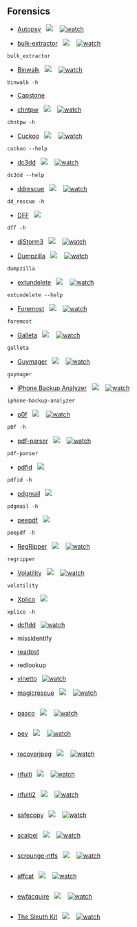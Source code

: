 ## Forensics

* [Autopsy](http://www.sleuthkit.org/autopsy/)&nbsp;&nbsp;&nbsp;[![](https://raw.githubusercontent.com/hhhrrrttt222111/Ethical-Hacking-Tools/master/0/github.png?token=AKLVDP6I6CIJHEVIZR5WZH26VQW2S)](https://github.com/sleuthkit/autopsy)&nbsp;&nbsp;&nbsp; [![watch](https://raw.githubusercontent.com/hhhrrrttt222111/Ethical-Hacking-Tools/master/0/yt.png?token=AKLVDP6T4FQVCZ55NNCO72C6VQWHE)](https://www.youtube.com/watch?v=HNJuQyWJhwg)

* [bulk-extractor](https://tools.kali.org/forensics/bulk-extractor)&nbsp;&nbsp;&nbsp;[![](https://raw.githubusercontent.com/hhhrrrttt222111/Ethical-Hacking-Tools/master/0/github.png?token=AKLVDP6I6CIJHEVIZR5WZH26VQW2S)](https://gitlab.com/kalilinux/packages/bulk-extractor)&nbsp;&nbsp;&nbsp; [![watch](https://raw.githubusercontent.com/hhhrrrttt222111/Ethical-Hacking-Tools/master/0/yt.png?token=AKLVDP6T4FQVCZ55NNCO72C6VQWHE)](https://www.youtube.com/watch?v=V41wfNKtF7Y)
``` 
bulk_extractor
```
* [Binwalk](http://tools.kali.org/forensics/binwalk)&nbsp;&nbsp;&nbsp;[![](https://raw.githubusercontent.com/hhhrrrttt222111/Ethical-Hacking-Tools/master/0/github.png?token=AKLVDP6I6CIJHEVIZR5WZH26VQW2S)](https://github.com/ReFirmLabs/binwalk)&nbsp;&nbsp;&nbsp; [![watch](https://raw.githubusercontent.com/hhhrrrttt222111/Ethical-Hacking-Tools/master/0/yt.png?token=AKLVDP6T4FQVCZ55NNCO72C6VQWHE)](https://www.youtube.com/watch?v=kVeAXSS-H8U)
``` 
binwalk -h
```
* [Capstone](https://tools.kali.org/forensics/capstone)

* [chntpw](https://tools.kali.org/password-attacks/chntpw)&nbsp;&nbsp;&nbsp;[![](https://raw.githubusercontent.com/hhhrrrttt222111/Ethical-Hacking-Tools/master/0/github.png?token=AKLVDP6I6CIJHEVIZR5WZH26VQW2S)](https://gitlab.com/kalilinux/packages/chntpw)&nbsp;&nbsp;&nbsp; [![watch](https://raw.githubusercontent.com/hhhrrrttt222111/Ethical-Hacking-Tools/master/0/yt.png?token=AKLVDP6T4FQVCZ55NNCO72C6VQWHE)](https://www.youtube.com/watch?v=m_6SY8r0VY0)
``` 
chntpw -h
```
* [Cuckoo](https://tools.kali.org/forensics/cuckoo)&nbsp;&nbsp;&nbsp;[![](https://raw.githubusercontent.com/hhhrrrttt222111/Ethical-Hacking-Tools/master/0/github.png?token=AKLVDP6I6CIJHEVIZR5WZH26VQW2S)](https://github.com/cuckoosandbox)&nbsp;&nbsp;&nbsp; [![watch](https://raw.githubusercontent.com/hhhrrrttt222111/Ethical-Hacking-Tools/master/0/yt.png?token=AKLVDP6T4FQVCZ55NNCO72C6VQWHE)](https://www.youtube.com/watch?v=xadEiL2gMyw)
``` 
cuckoo --help
```
* [dc3dd](https://tools.kali.org/forensics/dc3dd)&nbsp;&nbsp;&nbsp;[![](https://raw.githubusercontent.com/hhhrrrttt222111/Ethical-Hacking-Tools/master/0/github.png?token=AKLVDP6I6CIJHEVIZR5WZH26VQW2S)](https://gitlab.com/kalilinux/packages/dc3dd)&nbsp;&nbsp;&nbsp; [![watch](https://raw.githubusercontent.com/hhhrrrttt222111/Ethical-Hacking-Tools/master/0/yt.png?token=AKLVDP6T4FQVCZ55NNCO72C6VQWHE)](https://www.youtube.com/watch?v=u9KNWItM3o0)
``` 
dc3dd --help
```
* [ddrescue](https://tools.kali.org/forensics/ddrescue)&nbsp;&nbsp;&nbsp;[![](https://raw.githubusercontent.com/hhhrrrttt222111/Ethical-Hacking-Tools/master/0/github.png?token=AKLVDP6I6CIJHEVIZR5WZH26VQW2S)](https://gitlab.com/kalilinux/packages/ddrescue)&nbsp;&nbsp;&nbsp; [![watch](https://raw.githubusercontent.com/hhhrrrttt222111/Ethical-Hacking-Tools/master/0/yt.png?token=AKLVDP6T4FQVCZ55NNCO72C6VQWHE)](https://www.youtube.com/watch?v=9mCLjMdWAoI)
``` 
dd_rescue -h
```
* [DFF](https://tools.kali.org/forensics/dff)&nbsp;&nbsp;&nbsp;[![](https://raw.githubusercontent.com/hhhrrrttt222111/Ethical-Hacking-Tools/master/0/github.png?token=AKLVDP6I6CIJHEVIZR5WZH26VQW2S)](https://gitlab.com/kalilinux/packages/dff)
``` 
dff -h
```
* [diStorm3](https://tools.kali.org/reverse-engineering/distorm3)&nbsp;&nbsp;&nbsp;[![](https://raw.githubusercontent.com/hhhrrrttt222111/Ethical-Hacking-Tools/master/0/github.png?token=AKLVDP6I6CIJHEVIZR5WZH26VQW2S)](https://github.com/gdabah/distorm)&nbsp;&nbsp;&nbsp; [![watch](https://raw.githubusercontent.com/hhhrrrttt222111/Ethical-Hacking-Tools/master/0/yt.png?token=AKLVDP6T4FQVCZ55NNCO72C6VQWHE)](https://www.youtube.com/watch?v=crLzoDU2zSw)

* [Dumpzilla](https://tools.kali.org/forensics/dumpzilla)&nbsp;&nbsp;&nbsp;[![](https://raw.githubusercontent.com/hhhrrrttt222111/Ethical-Hacking-Tools/master/0/github.png?token=AKLVDP6I6CIJHEVIZR5WZH26VQW2S)](https://gitlab.com/kalilinux/packages/dumpzilla)&nbsp;&nbsp;&nbsp; [![watch](https://raw.githubusercontent.com/hhhrrrttt222111/Ethical-Hacking-Tools/master/0/yt.png?token=AKLVDP6T4FQVCZ55NNCO72C6VQWHE)](https://www.youtube.com/watch?v=fc8oZcTtidw)
``` 
dumpzilla
```
* [extundelete](https://tools.kali.org/forensics/extundelete)&nbsp;&nbsp;&nbsp;[![](https://raw.githubusercontent.com/hhhrrrttt222111/Ethical-Hacking-Tools/master/0/github.png?token=AKLVDP6I6CIJHEVIZR5WZH26VQW2S)](https://gitlab.com/kalilinux/packages/extundelete)&nbsp;&nbsp;&nbsp; [![watch](https://raw.githubusercontent.com/hhhrrrttt222111/Ethical-Hacking-Tools/master/0/yt.png?token=AKLVDP6T4FQVCZ55NNCO72C6VQWHE)](https://www.youtube.com/watch?v=TodA-Nk8lsk)
``` 
extundelete --help
```
* [Foremost](https://tools.kali.org/forensics/foremost)&nbsp;&nbsp;&nbsp;[![](https://raw.githubusercontent.com/hhhrrrttt222111/Ethical-Hacking-Tools/master/0/github.png?token=AKLVDP6I6CIJHEVIZR5WZH26VQW2S)](https://gitlab.com/kalilinux/packages/foremost)&nbsp;&nbsp;&nbsp; [![watch](https://raw.githubusercontent.com/hhhrrrttt222111/Ethical-Hacking-Tools/master/0/yt.png?token=AKLVDP6T4FQVCZ55NNCO72C6VQWHE)](https://www.youtube.com/watch?v=UlnNnn0obSM)
``` 
foremost
```
* [Galleta](https://tools.kali.org/forensics/galleta)&nbsp;&nbsp;&nbsp;[![](https://raw.githubusercontent.com/hhhrrrttt222111/Ethical-Hacking-Tools/master/0/github.png?token=AKLVDP6I6CIJHEVIZR5WZH26VQW2S)](https://gitlab.com/kalilinux/packages/galleta)&nbsp;&nbsp;&nbsp; [![watch](https://raw.githubusercontent.com/hhhrrrttt222111/Ethical-Hacking-Tools/master/0/yt.png?token=AKLVDP6T4FQVCZ55NNCO72C6VQWHE)](https://www.youtube.com/watch?v=yS1OhNX5oQA)
``` 
galleta
```
* [Guymager](https://tools.kali.org/forensics/guymager)&nbsp;&nbsp;&nbsp;[![](https://raw.githubusercontent.com/hhhrrrttt222111/Ethical-Hacking-Tools/master/0/github.png?token=AKLVDP6I6CIJHEVIZR5WZH26VQW2S)](https://gitlab.com/kalilinux/packages/guymager)&nbsp;&nbsp;&nbsp; [![watch](https://raw.githubusercontent.com/hhhrrrttt222111/Ethical-Hacking-Tools/master/0/yt.png?token=AKLVDP6T4FQVCZ55NNCO72C6VQWHE)](https://www.youtube.com/watch?v=mqHx7HutQLo)
``` 
guymager
```
* [iPhone Backup Analyzer](https://tools.kali.org/forensics/iphone-backup-analyzer)&nbsp;&nbsp;&nbsp;[![](https://raw.githubusercontent.com/hhhrrrttt222111/Ethical-Hacking-Tools/master/0/github.png?token=AKLVDP6I6CIJHEVIZR5WZH26VQW2S)](https://gitlab.com/kalilinux/packages/iphone-backup-analyzer)&nbsp;&nbsp;&nbsp; [![watch](https://raw.githubusercontent.com/hhhrrrttt222111/Ethical-Hacking-Tools/master/0/yt.png?token=AKLVDP6T4FQVCZ55NNCO72C6VQWHE)](https://www.youtube.com/watch?v=-u8Ccsz-uI0)
``` 
iphone-backup-analyzer
```
* [p0f](https://tools.kali.org/information-gathering/p0f)&nbsp;&nbsp;&nbsp;[![](https://raw.githubusercontent.com/hhhrrrttt222111/Ethical-Hacking-Tools/master/0/github.png?token=AKLVDP6I6CIJHEVIZR5WZH26VQW2S)](https://gitlab.com/kalilinux/packages/p0f)&nbsp;&nbsp;&nbsp; [![watch](https://raw.githubusercontent.com/hhhrrrttt222111/Ethical-Hacking-Tools/master/0/yt.png?token=AKLVDP6T4FQVCZ55NNCO72C6VQWHE)](https://www.youtube.com/watch?v=-QMNlkbVxmw)
``` 
p0f -h
```
* [pdf-parser](https://tools.kali.org/forensics/pdf-parser)&nbsp;&nbsp;&nbsp;[![](https://raw.githubusercontent.com/hhhrrrttt222111/Ethical-Hacking-Tools/master/0/github.png?token=AKLVDP6I6CIJHEVIZR5WZH26VQW2S)](https://gitlab.com/kalilinux/packages/pdf-parser)&nbsp;&nbsp;&nbsp; [![watch](https://raw.githubusercontent.com/hhhrrrttt222111/Ethical-Hacking-Tools/master/0/yt.png?token=AKLVDP6T4FQVCZ55NNCO72C6VQWHE)](https://www.youtube.com/watch?v=E0oxxJn7sLM)
``` 
pdf-parser
```
* [pdfid](https://tools.kali.org/forensics/pdfid)&nbsp;&nbsp;&nbsp;[![](https://raw.githubusercontent.com/hhhrrrttt222111/Ethical-Hacking-Tools/master/0/github.png?token=AKLVDP6I6CIJHEVIZR5WZH26VQW2S)](https://gitlab.com/kalilinux/packages/pdfid)
``` 
pdfid -h
```
* [pdgmail](https://tools.kali.org/forensics/pdgmail)&nbsp;&nbsp;&nbsp;[![](https://raw.githubusercontent.com/hhhrrrttt222111/Ethical-Hacking-Tools/master/0/github.png?token=AKLVDP6I6CIJHEVIZR5WZH26VQW2S)](https://gitlab.com/kalilinux/packages/pdgmail) 
``` 
pdgmail -h
```
* [peepdf](https://tools.kali.org/forensics/peepdf)&nbsp;&nbsp;&nbsp;[![](https://raw.githubusercontent.com/hhhrrrttt222111/Ethical-Hacking-Tools/master/0/github.png?token=AKLVDP6I6CIJHEVIZR5WZH26VQW2S)](GIT)
``` 
peepdf -h
```
* [RegRipper](https://tools.kali.org/forensics/regripper)&nbsp;&nbsp;&nbsp;[![](https://raw.githubusercontent.com/hhhrrrttt222111/Ethical-Hacking-Tools/master/0/github.png?token=AKLVDP6I6CIJHEVIZR5WZH26VQW2S)](https://github.com/keydet89/RegRipper2.8)&nbsp;&nbsp;&nbsp; [![watch](https://raw.githubusercontent.com/hhhrrrttt222111/Ethical-Hacking-Tools/master/0/yt.png?token=AKLVDP6T4FQVCZ55NNCO72C6VQWHE)](https://www.youtube.com/watch?v=WmUVpBw-jtk)
``` 
regripper
```
* [Volatility](https://tools.kali.org/forensics/volatility)&nbsp;&nbsp;&nbsp;[![](https://raw.githubusercontent.com/hhhrrrttt222111/Ethical-Hacking-Tools/master/0/github.png?token=AKLVDP6I6CIJHEVIZR5WZH26VQW2S)](https://github.com/volatilityfoundation/volatility)&nbsp;&nbsp;&nbsp; [![watch](https://raw.githubusercontent.com/hhhrrrttt222111/Ethical-Hacking-Tools/master/0/yt.png?token=AKLVDP6T4FQVCZ55NNCO72C6VQWHE)](https://www.youtube.com/watch?v=Cs0Gc3GtfZY)
``` 
volatility
```
* [Xplico](https://tools.kali.org/information-gathering/xplico)&nbsp;&nbsp;&nbsp;[![](https://raw.githubusercontent.com/hhhrrrttt222111/Ethical-Hacking-Tools/master/0/github.png?token=AKLVDP6I6CIJHEVIZR5WZH26VQW2S)](https://gitlab.com/kalilinux/packages/xplico)
``` 
xplico -h
```
* [dcfldd](https://null-byte.wonderhowto.com/how-to/hack-like-pro-digital-forensics-using-kali-part-2-acquiring-hard-drive-image-for-analysis-0155533/)&nbsp;&nbsp;&nbsp;[![watch](https://raw.githubusercontent.com/hhhrrrttt222111/Ethical-Hacking-Tools/master/0/yt.png?token=AKLVDP6T4FQVCZ55NNCO72C6VQWHE)](https://www.youtube.com/watch?v=CzLeqjAf95c)

* missidentify

* [readpst](https://installlion.com/kali/kali/main/r/readpst/install/index.html)

* redlookup

* [vinetto](http://vinetto.sourceforge.net/)&nbsp;&nbsp;&nbsp;[![watch](https://raw.githubusercontent.com/hhhrrrttt222111/Ethical-Hacking-Tools/master/0/yt.png?token=AKLVDP6T4FQVCZ55NNCO72C6VQWHE)](https://www.youtube.com/watch?v=D8VCQ1b6NJI)

* [magicrescue](google.com)&nbsp;&nbsp;&nbsp;[![](https://raw.githubusercontent.com/hhhrrrttt222111/Ethical-Hacking-Tools/master/0/github.png?token=AKLVDP6I6CIJHEVIZR5WZH26VQW2S)](GIT)&nbsp;&nbsp;&nbsp; [![watch](https://raw.githubusercontent.com/hhhrrrttt222111/Ethical-Hacking-Tools/master/0/yt.png?token=AKLVDP6T4FQVCZ55NNCO72C6VQWHE)](YT)
``` 

```
* [pasco](google.com)&nbsp;&nbsp;&nbsp;[![](https://raw.githubusercontent.com/hhhrrrttt222111/Ethical-Hacking-Tools/master/0/github.png?token=AKLVDP6I6CIJHEVIZR5WZH26VQW2S)](GIT)&nbsp;&nbsp;&nbsp; [![watch](https://raw.githubusercontent.com/hhhrrrttt222111/Ethical-Hacking-Tools/master/0/yt.png?token=AKLVDP6T4FQVCZ55NNCO72C6VQWHE)](YT)
``` 

```
* [pev](google.com)&nbsp;&nbsp;&nbsp;[![](https://raw.githubusercontent.com/hhhrrrttt222111/Ethical-Hacking-Tools/master/0/github.png?token=AKLVDP6I6CIJHEVIZR5WZH26VQW2S)](GIT)&nbsp;&nbsp;&nbsp; [![watch](https://raw.githubusercontent.com/hhhrrrttt222111/Ethical-Hacking-Tools/master/0/yt.png?token=AKLVDP6T4FQVCZ55NNCO72C6VQWHE)](YT)
``` 

```
* [recoverjpeg](google.com)&nbsp;&nbsp;&nbsp;[![](https://raw.githubusercontent.com/hhhrrrttt222111/Ethical-Hacking-Tools/master/0/github.png?token=AKLVDP6I6CIJHEVIZR5WZH26VQW2S)](GIT)&nbsp;&nbsp;&nbsp; [![watch](https://raw.githubusercontent.com/hhhrrrttt222111/Ethical-Hacking-Tools/master/0/yt.png?token=AKLVDP6T4FQVCZ55NNCO72C6VQWHE)](YT)
``` 

```
* [rifuiti](google.com)&nbsp;&nbsp;&nbsp;[![](https://raw.githubusercontent.com/hhhrrrttt222111/Ethical-Hacking-Tools/master/0/github.png?token=AKLVDP6I6CIJHEVIZR5WZH26VQW2S)](GIT)&nbsp;&nbsp;&nbsp; [![watch](https://raw.githubusercontent.com/hhhrrrttt222111/Ethical-Hacking-Tools/master/0/yt.png?token=AKLVDP6T4FQVCZ55NNCO72C6VQWHE)](YT)
``` 

```
* [rifuiti2](google.com)&nbsp;&nbsp;&nbsp;[![](https://raw.githubusercontent.com/hhhrrrttt222111/Ethical-Hacking-Tools/master/0/github.png?token=AKLVDP6I6CIJHEVIZR5WZH26VQW2S)](GIT)&nbsp;&nbsp;&nbsp; [![watch](https://raw.githubusercontent.com/hhhrrrttt222111/Ethical-Hacking-Tools/master/0/yt.png?token=AKLVDP6T4FQVCZ55NNCO72C6VQWHE)](YT)
``` 

```
* [safecopy](google.com)&nbsp;&nbsp;&nbsp;[![](https://raw.githubusercontent.com/hhhrrrttt222111/Ethical-Hacking-Tools/master/0/github.png?token=AKLVDP6I6CIJHEVIZR5WZH26VQW2S)](GIT)&nbsp;&nbsp;&nbsp; [![watch](https://raw.githubusercontent.com/hhhrrrttt222111/Ethical-Hacking-Tools/master/0/yt.png?token=AKLVDP6T4FQVCZ55NNCO72C6VQWHE)](YT)
``` 

```
* [scalpel](google.com)&nbsp;&nbsp;&nbsp;[![](https://raw.githubusercontent.com/hhhrrrttt222111/Ethical-Hacking-Tools/master/0/github.png?token=AKLVDP6I6CIJHEVIZR5WZH26VQW2S)](GIT)&nbsp;&nbsp;&nbsp; [![watch](https://raw.githubusercontent.com/hhhrrrttt222111/Ethical-Hacking-Tools/master/0/yt.png?token=AKLVDP6T4FQVCZ55NNCO72C6VQWHE)](YT)
``` 

```
* [scrounge-ntfs](google.com)&nbsp;&nbsp;&nbsp;[![](https://raw.githubusercontent.com/hhhrrrttt222111/Ethical-Hacking-Tools/master/0/github.png?token=AKLVDP6I6CIJHEVIZR5WZH26VQW2S)](GIT)&nbsp;&nbsp;&nbsp; [![watch](https://raw.githubusercontent.com/hhhrrrttt222111/Ethical-Hacking-Tools/master/0/yt.png?token=AKLVDP6T4FQVCZ55NNCO72C6VQWHE)](YT)
``` 

```
* [affcat](google.com)&nbsp;&nbsp;&nbsp;[![](https://raw.githubusercontent.com/hhhrrrttt222111/Ethical-Hacking-Tools/master/0/github.png?token=AKLVDP6I6CIJHEVIZR5WZH26VQW2S)](GIT)&nbsp;&nbsp;&nbsp; [![watch](https://raw.githubusercontent.com/hhhrrrttt222111/Ethical-Hacking-Tools/master/0/yt.png?token=AKLVDP6T4FQVCZ55NNCO72C6VQWHE)](YT)
``` 

```
* [ewfacquire](google.com)&nbsp;&nbsp;&nbsp;[![](https://raw.githubusercontent.com/hhhrrrttt222111/Ethical-Hacking-Tools/master/0/github.png?token=AKLVDP6I6CIJHEVIZR5WZH26VQW2S)](GIT)&nbsp;&nbsp;&nbsp; [![watch](https://raw.githubusercontent.com/hhhrrrttt222111/Ethical-Hacking-Tools/master/0/yt.png?token=AKLVDP6T4FQVCZ55NNCO72C6VQWHE)](YT)
``` 

```
* [The Sleuth Kit](google.com)&nbsp;&nbsp;&nbsp;[![](https://raw.githubusercontent.com/hhhrrrttt222111/Ethical-Hacking-Tools/master/0/github.png?token=AKLVDP6I6CIJHEVIZR5WZH26VQW2S)](GIT)&nbsp;&nbsp;&nbsp; [![watch](https://raw.githubusercontent.com/hhhrrrttt222111/Ethical-Hacking-Tools/master/0/yt.png?token=AKLVDP6T4FQVCZ55NNCO72C6VQWHE)](YT)
``` 

```
